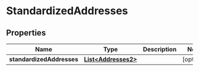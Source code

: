 

# StandardizedAddresses


## Properties

| Name | Type | Description | Notes |
|------------ | ------------- | ------------- | -------------|
|**standardizedAddresses** | [**List&lt;Addresses2&gt;**](Addresses2.md) |  |  [optional] |



